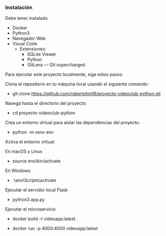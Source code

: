 ### Instalación

Debe tener instalado
- Docker
- Python3
- Navegador Web
- Visual Code 
  - Extensiones:
    - SQLite Viewer
    - Python
    - GitLens — Git supercharged


Para ejecutar este proyecto localmente, siga estos pasos:

Clona el repositorio en tu máquina local usando el siguiente comando:

-  git clone https://github.com/robertohm16/proyecto-videoclub-python.git

Navega hasta el directorio del proyecto:

-  cd proyecto-videoclub-python

Crea un entorno virtual para aislar las dependencias del proyecto:

- python -m venv env

Activa el entorno virtual:

En macOS y Linux
  
  -  source env/bin/activate
  
En Windows
  
  -  .\env\Scripts\activate

Ejecutar el servidor local Flask

- python3 app.py

Ejecutar el microservicio

-  docker build -t videoapp:latest .

-  docker run -p 4000:4000 videoapp:latest

